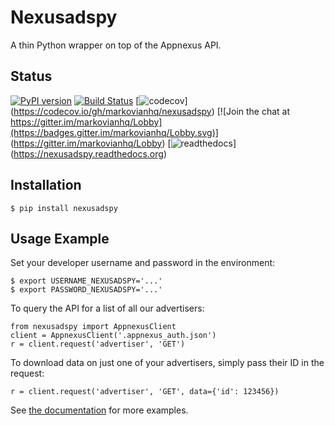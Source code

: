 # Nexusadspy

A thin Python wrapper on top of the Appnexus API.

## Status

[![PyPI version](https://badge.fury.io/py/nexusadspy.svg)](https://badge.fury.io/py/nexusadspy)
[![Build Status](https://travis-ci.org/markovianhq/nexusadspy.svg)](https://travis-ci.org/markovianhq/nexusadspy)
[![codecov](https://codecov.io/gh/markovianhq/nexusadspy/branch/master/graph/badge.svg)]
(https://codecov.io/gh/markovianhq/nexusadspy)
[![Join the chat at https://gitter.im/markovianhq/Lobby](https://badges.gitter.im/markovianhq/Lobby.svg)]
(https://gitter.im/markovianhq/Lobby)
[![readthedocs](https://readthedocs.org/projects/nexusadspy/badge/?version=latest)]
(https://nexusadspy.readthedocs.org)

## Installation

    $ pip install nexusadspy

## Usage Example

Set your developer username and password in the environment:

    $ export USERNAME_NEXUSADSPY='...'
    $ export PASSWORD_NEXUSADSPY='...'

To query the API for a list of all our advertisers:

    from nexusadspy import AppnexusClient
    client = AppnexusClient('.appnexus_auth.json')
    r = client.request('advertiser', 'GET')

To download data on just one of your advertisers, simply pass their ID
in the request:

    r = client.request('advertiser', 'GET', data={'id': 123456})

See [the documentation](https://nexusadspy.readthedocs.org) for more examples.
